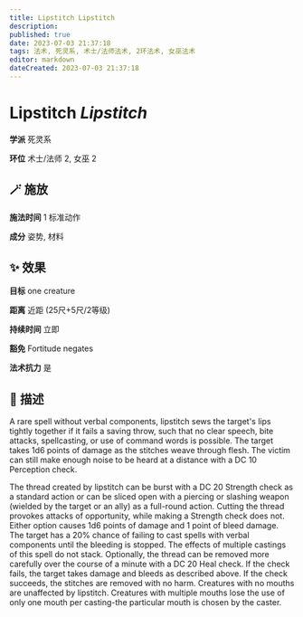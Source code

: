 ```yaml
---
title: Lipstitch Lipstitch
description: 
published: true
date: 2023-07-03 21:37:18
tags: 法术, 死灵系, 术士/法师法术, 2环法术, 女巫法术
editor: markdown
dateCreated: 2023-07-03 21:37:18
---
```


# **Lipstitch** *Lipstitch*

**学派** 死灵系 

**环位** 术士/法师 2, 女巫 2

## 🪄 施放

**施法时间** 1 标准动作

**成分** 姿势, 材料

## ✨ 效果 

**目标** one creature 

**距离** 近距 (25尺+5尺/2等级)  

**持续时间** 立即 

**豁免** Fortitude negates

**法术抗力** 是

## 📖 描述

A rare spell without verbal components, lipstitch sews the target's lips tightly together if it fails a saving throw, such that no clear speech, bite attacks, spellcasting, or use of command words is possible. The target takes 1d6 points of damage as the stitches weave through flesh. The victim can still make enough noise to be heard at a distance with a DC 10 Perception check.

The thread created by lipstitch can be burst with a DC 20 Strength check as a standard action or can be sliced open with a piercing or slashing weapon (wielded by the target or an ally) as a full-round action. Cutting the thread provokes attacks of opportunity, while making a Strength check does not. Either option causes 1d6 points of damage and 1 point of bleed damage. The target has a 20% chance of failing to cast spells with verbal components until the bleeding is stopped. The effects of multiple castings of this spell do not stack. Optionally, the thread can be removed more carefully over the course of a minute with a DC 20 Heal check. If the check fails, the target takes damage and bleeds as described above. If the check succeeds, the stitches are removed with no harm. Creatures with no mouths are unaffected by lipstitch. Creatures with multiple mouths lose the use of only one mouth per casting-the particular mouth is chosen by the caster.
    